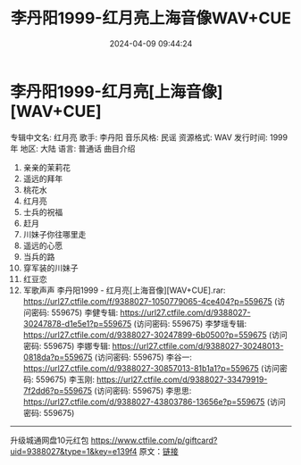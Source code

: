 ﻿---
title: 李丹阳1999-红月亮上海音像WAV+CUE
date: 2024-04-09 09:44:24
categories: WAV车载音乐、镜像
tags: 华语中文
---
# 李丹阳1999-红月亮[上海音像][WAV+CUE]

专辑中文名: 红月亮
歌手: 李丹阳
音乐风格: 民谣
资源格式: WAV
发行时间: 1999年
地区: 大陆
语言: 普通话
曲目介绍
01. 亲亲的茉莉花
02. 遥远的拜年
03. 桃花水
04. 红月亮
05. 士兵的祝福
06. 赶月
07. 川妹子你往哪里走
08. 遥远的心愿
09. 当兵的路
10. 穿军装的川妹子
11. 红豆恋
12. 军歌声声
李丹阳1999 - 红月亮[上海音像][WAV+CUE].rar: https://url27.ctfile.com/f/9388027-1050779065-4ce404?p=559675
(访问密码: 559675)
李健专辑: https://url27.ctfile.com/d/9388027-30247878-d1e5e1?p=559675
(访问密码: 559675)
李梦瑶专辑: https://url27.ctfile.com/d/9388027-30247899-6b0500?p=559675
(访问密码: 559675)
李娜专辑: https://url27.ctfile.com/d/9388027-30248013-0818da?p=559675
(访问密码: 559675)
李谷一: https://url27.ctfile.com/d/9388027-30857013-81b1a1?p=559675
(访问密码: 559675)
李玉刚: https://url27.ctfile.com/d/9388027-33479919-7f2dd6?p=559675
(访问密码: 559675)
李思思: https://url27.ctfile.com/d/9388027-43803786-13656e?p=559675
(访问密码: 559675)
**********************************************************
升级城通网盘10元红包 https://www.ctfile.com/p/giftcard?uid=9388027&type=1&key=e139f4
原文：[链接](https://blog.sina.com.cn/s/blog_1647c7e760103152a.html)